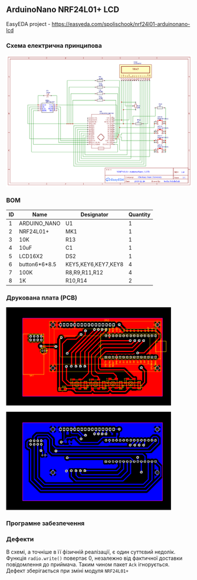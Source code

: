 ## ArduinoNano NRF24L01+ LCD

EasyEDA project - 
https://easyeda.com/spolischook/nrf24l01-arduinonano-lcd

### Схема електрична принципова

![schematic](doc/images/Schematic_NRF24L01+arduinoNano+LCD_NRF24L01+ArduinoNano_LCD.png)

### BOM

|ID |Name         |Designator         |Quantity|
|---|-------------|-------------------|--------|
|1  |ARDUINO_NANO |U1                 |1       |
|2  |NRF24L01+    |MK1                |1       |
|3  |10K          |R13                |1       |
|4  |10uF         |C1                 |1       |
|5  |LCD16X2      |DS2                |1       |
|6  |button6\*6\*8.5|KEY5,KEY6,KEY7,KEY8|4       |
|7  |100K         |R8,R9,R11,R12      |4       |
|8  |1K           |R10,R14            |2       |

### Друкована плата (PCB)

![PCB top](doc/images/PCB_top.png)

![PCB top](doc/images/PCB_bottom.png)

### Програмне забезпечення

### Дефекти

В схемі, а точніше в її фізичній реалізації, є один суттєвий недолік.
Функція `radio.write()` повертає 0, незалежно від фактичної доставки
повідомлення до приймача. Таким чином пакет `Ack` ігнорується.  
Дефект зберігається при зміні модуля `NRF24L01+`
